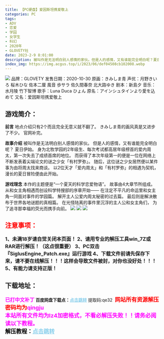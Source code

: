 ```yaml
---
title: 【PC硬盘】爱因斯坦携爱敬上
categories: PC
tags:
- ADV
- 恋爱
- 学园
- 女学生
- 科幻
- 2020年
- GLOVETY社
date: 2023-2-9 8:01:00
description: 被叫作是无法明白别人感情的家伙。但是人的感情，又有谁能完全明白呢？夏日伊始。身为北牧学园的2年级生、每次考试都高居年级榜首的爱内周太，第一次失去了成绩首席的地位。而获得了本次年级第一的便是一位在网络上不断发表着尖端论文的谜之少女「有村罗弥」。随后，这位谜之少女居然便以某件事为由将周太找来商谈。
index_img: https://img.acgus.top/i/2023/06/def04508cb102008.webp
---
```

![](https://img.acgus.top/i/2023/06/def04508cb102008.webp)
品牌：GLOVETY
发售日期：2020-10-30
原画：きみしま青
声优：月野きいろ 桜木ひな 佐本二厘 風音 歩サラ 佐久間春奈 北大路ゆき
剧本：新島夕
音乐：水月陵 竹下智博
歌手：Luna Duca ひょん
原名：アインシュタインより愛を込めて
又名：爱因斯坦携爱敬上

## 游戏简介：
**前言**
地点介绍只有2个而且完全无意义就不翻了。
きみしま青的画风真是又进步了不少。
官网补完。

**故事介绍**
被叫作是无法明白别人感情的家伙。
但是人的感情，又有谁能完全明白呢？
夏日伊始。
身为北牧学园的2年级生、每次考试都高居年级榜首的爱内周太，第一次失去了成绩首席的地位。
而获得了本次年级第一的便是一位在网络上不断发表着尖端论文的谜之少女「有村罗弥」。
随后，这位谜之少女居然便以某件事为由将周太找来商谈。
以2位天才「爱内周太」和「有村罗弥」的相遇为契机，
漫长的夏日冒险便由此开始。

**游戏理念**
本作的主题便是“一个夏天的科学恋爱物语”。
故事由4大章节所组成。
从和女主角相遇而创设科学特搜部的序章开始——
在注定不平凡的命运里和女主角一同面对事件的学园篇。
解开主人公爱内周太秘密的过去篇。
最后则是解决散布于世界各地谜题的真相篇。
在光怪陆离的事件里沉浮的主人公和女主角们，
为了追寻那幸福的荧光而携手向前。
![](https://img.acgus.top/i/2023/06/68b0c155f6102016.webp)
![](https://img.acgus.top/i/2023/06/ba99daf5dc102013.webp)
![](https://img.acgus.top/i/2023/06/c430f9c1d8102011.webp)




## <font color=#FF0000 >注意事项：</font>
<font size=3><b>1、未满18岁请自觉关闭本页面！
2、请用专业的解压工具win_7Z或RAR进行解压！（这点很重要）
3、PC双击『SiglusEngine_Patch.exe』运行游戏
4、下载文件前请先保存下来，请不要在线解压！！！这样会导致文件被封，对你也没好处！！！
5、有能力请支持正版！</b></font>

## 下载地址：
<font color=#FF00FF size=3><b>已打中文补丁</b></font>
<b>百度网盘下载点：</b><a href="https://pan.baidu.com/s/16vU_IOego3MENW53nICt1Q?pwd=qe32" style="color: #87CEEB;"><b>点击跳转</b></a> 提取码:qe32
<a style="padding: 0" href="https://post.qingju.org/AD/"><img style="max-width:100%" src="https://img.acgus.top/i/2024/07/478f689b8021d8d499ab43d21acf137a.gif" alt=""></a>
<b><font color=#FF0000 size=4>网站所有资源解压密码均为</b></font><b><font color=#FF00FF size=4>qingju</font><font color=#FF0000 ></font></b><br><b><font color=#FF00FF size=4>本站所有文件均为lz4加密格式，不看必解压失败！！请务必阅读以下教程。</b></font><br><b><font color=#000 size=4>解压教程：</b><a href="https://post.qingju.org/tutorial/000/" style="color: #87CEEB;"><b>点击跳转</b></a>

